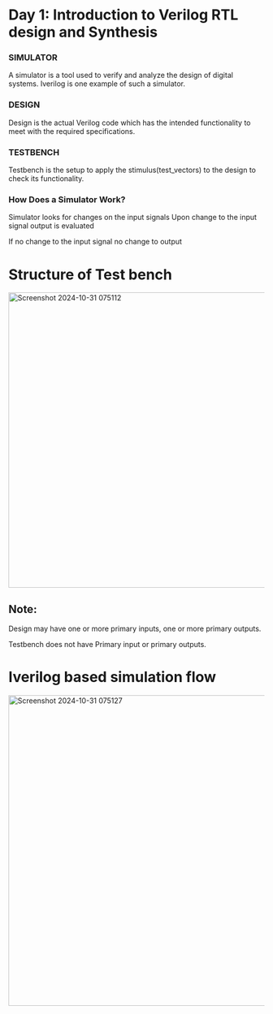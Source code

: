 # Day 1: Introduction to Verilog RTL design and Synthesis
### SIMULATOR
</p> A simulator is a tool used to verify and analyze the design of digital systems. Iverilog is one example of such a simulator.</p>

### DESIGN
</p> Design is the actual Verilog code which has the intended functionality to meet with the required specifications. </p>

### TESTBENCH
</p> Testbench is the setup to apply the stimulus(test_vectors) to the design to check its functionality. </p>

### How Does a Simulator Work?
</p> Simulator looks for changes on the input signals
Upon change to the input signal output is evaluated</p>
If no change to the input signal no change to output

# Structure of Test bench
<img width="582" alt="Screenshot 2024-10-31 075112" src="https://github.com/user-attachments/assets/279c3327-f383-4196-9e0d-f3fc6892d454">

## Note:
</p> Design may have one or more primary inputs, one or more primary outputs. </p>
Testbench does not have Primary input or primary outputs.

# Iverilog based simulation flow
  <img width="612" alt="Screenshot 2024-10-31 075127" src="https://github.com/user-attachments/assets/7fe371c6-8a25-4567-93a0-e3b06476f9e9">
